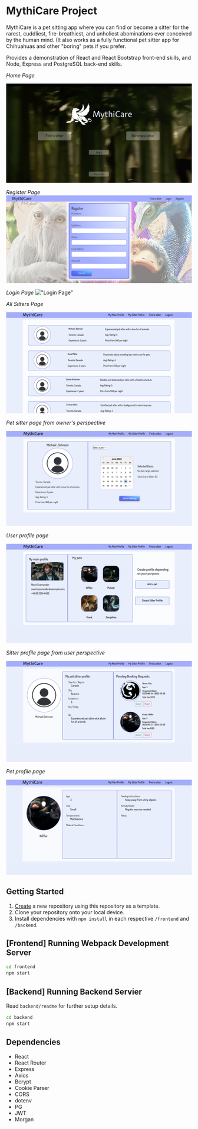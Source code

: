 # MythiCare Project

MythiCare is a pet sitting app where you can find or become a sitter for the rarest, cuddliest, fire-breathiest, and unholiest abominations ever conceived by the human mind. (It also works as a fully functional pet sitter app for Chihuahuas and other "boring" pets if you prefer.

Provides a demonstration of React and React Bootstrap front-end skills, and Node, Express and PostgreSQL back-end skills.

<em>Home Page</em>

!["Home Page"](https://github.com/BGriffin99/Pet-sitting-app/blob/main/docs/Screenshot%202023-06-23%20at%208.17.19%20PM.png?raw=true)

<em>Register Page</em>
!["Register Page"](/docs/Screenshot_13.png)

<em>Login Page</em>
!["Login Page"](/docs/Screenshot_14.png)

<em>All Sitters Page</em>

!["All Sitters Page"](https://github.com/BGriffin99/Pet-sitting-app/blob/main/docs/Screenshot%202023-06-23%20at%208.17.36%20PM.png?raw=true)

<em>Pet sitter page from owner's perspective</em>

!["Pet sitter page"](https://github.com/BGriffin99/Pet-sitting-app/blob/main/docs/Screenshot%202023-06-23%20at%208.17.51%20PM.png?raw=true)

<em>User profile page</em>

!["User profile page"](https://github.com/BGriffin99/Pet-sitting-app/blob/main/docs/Screenshot%202023-06-23%20at%208.18.02%20PM.png?raw=true)

<em>Sitter profile page from user perspective</em>

!["Sitter profile page"](https://github.com/BGriffin99/Pet-sitting-app/blob/main/docs/Screenshot%202023-06-23%20at%208.18.22%20PM.png?raw=true)

<em>Pet profile page</em>

!["Pet profile page"](https://github.com/BGriffin99/Pet-sitting-app/blob/main/docs/Screenshot%202023-06-23%20at%208.19.12%20PM.png?raw=true)

## Getting Started

1. [Create](https://docs.github.com/en/repositories/creating-and-managing-repositories/creating-a-repository-from-a-template) a new repository using this repository as a template.
2. Clone your repository onto your local device.
3. Install dependencies with `npm install` in each respective `/frontend` and `/backend`.

## [Frontend] Running Webpack Development Server

```sh
cd frontend
npm start
```

## [Backend] Running Backend Servier

Read `backend/readme` for further setup details.

```sh
cd backend
npm start
```

## Dependencies

- React
- React Router
- Express
- Axios
- Bcrypt
- Cookie Parser
- CORS
- dotenv
- PG
- JWT
- Morgan


